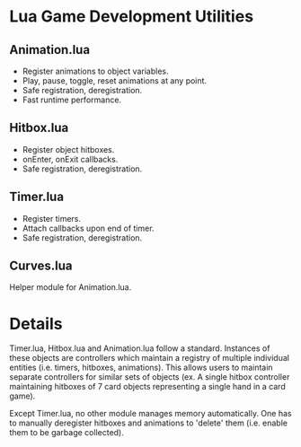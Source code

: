 # Lua Game Development Utilities

## Animation.lua
- Register animations to object variables.
- Play, pause, toggle, reset animations at any point. 
- Safe registration, deregistration.
- Fast runtime performance.

## Hitbox.lua
- Register object hitboxes. 
- onEnter, onExit callbacks.
- Safe registration, deregistration.

## Timer.lua
- Register timers.
- Attach callbacks upon end of timer.
- Safe registration, deregistration.

## Curves.lua
Helper module for Animation.lua.

# Details

Timer.lua, Hitbox.lua and Animation.lua follow a standard. Instances of these objects are controllers which maintain a registry of multiple individual entities (i.e. timers, hitboxes, animations). This allows users to maintain separate controllers for similar sets of objects (ex. A single hitbox controller maintaining hitboxes of 7 card objects representing a single hand in a card game).

Except Timer.lua, no other module manages memory automatically. One has to manually deregister hitboxes and animations to 'delete' them (i.e. enable them to be garbage collected).